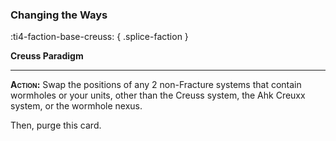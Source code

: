 ### **Changing the Ways**
:ti4-faction-base-creuss:
{ .splice-faction }

**Creuss Paradigm**

---

**<span style="font-variant:small-caps;">Action</span>:** Swap the positions of any 2 non-Fracture systems that contain wormholes or your units, other than the Creuss system, the Ahk Creuxx system, or the wormhole nexus.

Then, purge this card.
